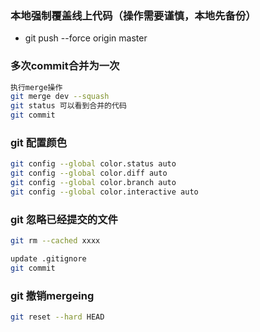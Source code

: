
### 本地强制覆盖线上代码（操作需要谨慎，本地先备份）
* git push --force origin master

### 多次commit合并为一次
``` bash
执行merge操作
git merge dev --squash
git status 可以看到合并的代码
git commit
```

### git 配置颜色
``` bash
git config --global color.status auto
git config --global color.diff auto
git config --global color.branch auto
git config --global color.interactive auto
```

### git 忽略已经提交的文件
``` bash
git rm --cached xxxx

update .gitignore
git commit 
```

### git 撤销mergeing
``` bash
git reset --hard HEAD
```
